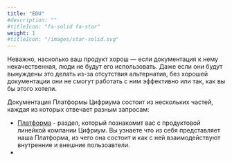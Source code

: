 ```yaml
---
title: "EDU"
#description: ""
#titleIcon: "fa-solid fa-star"
weight: 1
#titleIcon: "/images/star-solid.svg"
---
```


Неважно, насколько ваш продукт хорош — если документация к нему некачественная, люди не будут его использовать. Даже если они будут вынуждены это делать из-за отсутствия альтернатив, без хорошей документации они не смогут работать с ним эффективно или так, как вы бы этого хотели.


Документация Платформы Цифриума состоит из нескольких частей, каждая из которых отвечает разным запросам:

* [Платформа](section2\_index.md#Определение) - раздел, который познакомит вас с продуктовой линейкой компании Цифриум. Вы узнаете что из себя представляет наша Платформа, из чего она состоит и как с ней взаимодействуют внутренние и внешние пользоавтели.
*
